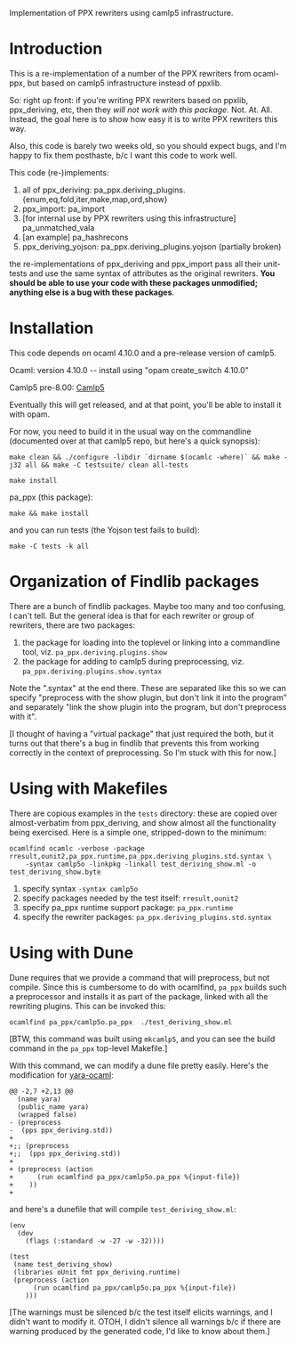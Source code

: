 Implementation of PPX rewriters using camlp5 infrastructure.

# Introduction

This is a re-implementation of a number of the PPX rewriters from
ocaml-ppx, but based on camlp5 infrastructure instead of ppxlib.

So: right up front: if you're writing PPX rewriters based on ppxlib,
ppx_deriving, etc, then they *will not work with this package*.  Not.
At.  All.  Instead, the goal here is to show how easy it is to write
PPX rewriters this way.

Also, this code is barely two weeks old, so you should expect bugs,
and I'm happy to fix them posthaste, b/c I want this code to work
well.

This code (re-)implements:

1. all of ppx_deriving: pa_ppx.deriving_plugins.{enum,eq,fold,iter,make,map,ord,show}
2. ppx_import: pa_import
3. [for internal use by PPX rewriters using this infrastructure] pa_unmatched_vala
4. [an example] pa_hashrecons
5. ppx_deriving_yojson: pa_ppx.deriving_plugins.yojson (partially broken)

the re-implementations of ppx_deriving and ppx_import pass all their
unit-tests and use the same syntax of attributes as the original
rewriters.  **You should be able to use your code with these packages
unmodified; anything else is a bug with these packages**.

# Installation

This code depends on ocaml 4.10.0 and a pre-release version of camlp5.

Ocaml: version 4.10.0 -- install using "opam create_switch 4.10.0"

Camlp5 pre-8.00: [Camlp5](https://github.com/chetmurthy/camlp5)

Eventually this will get released, and at that point, you'll be able
to install it with opam.

For now, you need to build it in the usual way on the commandline (documented over at that camlp5 repo, but here's a quick synopsis):
```
make clean && ./configure -libdir `dirname $(ocamlc -where)` && make -j32 all && make -C testsuite/ clean all-tests

make install
```

pa_ppx (this package):

```
make && make install
```

and you can run tests (the Yojson test fails to build):
```
make -C tests -k all
```

# Organization of Findlib packages

There are a bunch of findlib packages.  Maybe too many and too
confusing, I can't tell.  But the general idea is that for each
rewriter or group of rewriters, there are two packages:

1. the package for loading into the toplevel or linking into a commandline tool, viz. `pa_ppx.deriving.plugins.show`
2. the package for adding to camlp5 during preprocessing, viz. `pa_ppx.deriving.plugins.show.syntax`

Note the ".syntax" at the end there.  These are separated like this so
we can specify "preprocess with the show plugin, but don't link it
into the program" and separately "link the show plugin into the
program, but don't preprocess with it".

[I thought of having a "virtual package" that just required the both,
but it turns out that there's a bug in findlib that prevents this from
working correctly in the context of preprocessing.  So I'm stuck with
this for now.]

# Using with Makefiles

There are copious examples in the `tests` directory: these are copied
over almost-verbatim from ppx_deriving, and show almost all the
functionality being exercised.  Here is a simple one, stripped-down to
the minimum:
```
ocamlfind ocamlc -verbose -package rresult,ounit2,pa_ppx.runtime,pa_ppx.deriving_plugins.std.syntax \
	-syntax camlp5o -linkpkg -linkall test_deriving_show.ml -o test_deriving_show.byte
```

1. specify syntax `-syntax camlp5o`
2. specify packages needed by the test itself: `rresult,ounit2`
3. specify pa_ppx runtime support package: `pa_ppx.runtime`
4. specify the rewriter packages: `pa_ppx.deriving_plugins.std.syntax`

# Using with Dune

Dune requires that we provide a command that will preprocess, but not
compile.  Since this is cumbersome to do with ocamlfind, `pa_ppx`
builds such a preprocessor and installs it as part of the package,
linked with all the rewriting plugins.  This can be invoked this:
```
ocamlfind pa_ppx/camlp5o.pa_ppx  ./test_deriving_show.ml
```
[BTW, this command was built using `mkcamlp5`, and you can see the build command in the `pa_ppx` top-level Makefile.]

With this command, we can modify a dune file pretty easily.  Here's the modification for [yara-ocaml](https://github.com/XVilka/yara-ocaml):
```
@@ -2,7 +2,13 @@
  (name yara)
  (public_name yara)
  (wrapped false)
- (preprocess
-  (pps ppx_deriving.std))
+
+;; (preprocess
+;;  (pps ppx_deriving.std))
+
+ (preprocess (action
+      (run ocamlfind pa_ppx/camlp5o.pa_ppx %{input-file})
+    ))
+
```

and here's a dunefile that will compile `test_deriving_show.ml`:
```
(env
  (dev
    (flags (:standard -w -27 -w -32))))

(test
 (name test_deriving_show)
 (libraries oUnit fmt ppx_deriving.runtime)
 (preprocess (action
      (run ocamlfind pa_ppx/camlp5o.pa_ppx %{input-file})
    )))
```

[The warnings must be silenced b/c the test itself elicits warnings,
and I didn't want to modify it.  OTOH, I didn't silence all warnings
b/c if there are warning produced by the generated code, I'd like to
know about them.]
